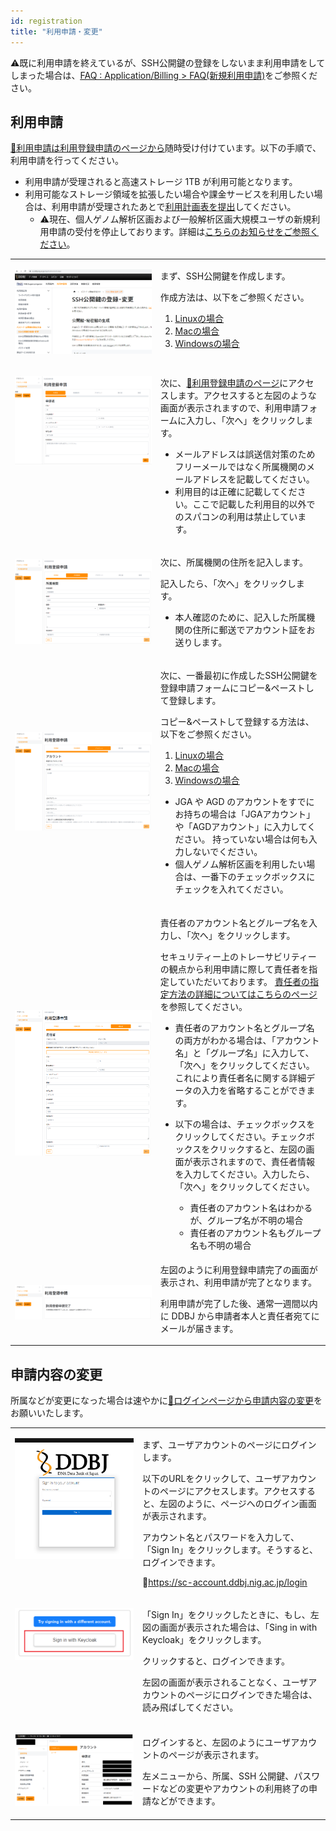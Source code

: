 ```yaml
---
id: registration
title: "利用申請・変更"
---
```


&#x26A0;既に利用申請を終えているが、SSH公開鍵の登録をしないまま利用申請をしてしまった場合は、[<u>FAQ : Application/Billing > FAQ(新規利用申請)</u>](/faq/faq_NewUser_registration#新規利用申請の際利用登録申請フォームにssh公開鍵を入力しないまま利用申請をしてしまいました既に利用申請を終えていますがssh公開鍵の登録をしないまま利用申請をしてしまった状態ですどうしたらよいでしょうか)をご参照ください。


## 利用申請

[&#x1f517;<u>利用申請は利用登録申請のページから</u>](https://sc-account.ddbj.nig.ac.jp/application/registration)随時受け付けています。以下の手順で、利用申請を行ってください。

- 利用申請が受理されると高速ストレージ 1TB が利用可能となります。
- 利用可能なストレージ領域を拡張したい場合や課金サービスを利用したい場合は、利用申請が受理されたあとで[<u>利用計画表を提出</u>](/application/resource_extension)してください。
  - &#x26A0;現在、個人ゲノム解析区画および一般解析区画大規模ユーザの新規利用申請の受付を停止しております。詳細は[<u>こちらのお知らせをご参照ください</u>](/blog/2022-05-13-suspension-of-applications)。


<table>
<tr>
<td width="400" valign="top">

![](Registration_JP_0.png)

</td>
<td width="400" valign="top">

まず、SSH公開鍵を作成します。<br/>

作成方法は、以下をご参照ください。<br/>
<ol>
<li><a href="https://sc.ddbj.nig.ac.jp"><u>Linuxの場合</u></a></li>
<li><a href="https://sc.ddbj.nig.ac.jp/application/ssh_keys_mac"><u>Macの場合</u></a></li>
<li><a href="https://sc.ddbj.nig.ac.jp/application/ssh_keys_windows"><u>Windowsの場合</u></a></li>
</ol>


</td>
</tr>


<tr>
<td width="400" valign="top">

![](Registration_JP_1.png)

</td>
<td width="400" valign="top">

次に、[&#x1f517;<u>利用登録申請のページ</u>](https://sc-account.ddbj.nig.ac.jp/application/registration)にアクセスします。アクセスすると左図のような画面が表示されますので、利用申請フォームに入力し、「次へ」をクリックします。

- メールアドレスは誤送信対策のためフリーメールではなく所属機関のメールアドレスを記載してください。
- 利用目的は正確に記載してください。ここで記載した利用目的以外でのスパコンの利用は禁止しています。



</td>
</tr>


<tr>
<td>

![](Registration_JP_2.png)

</td>
<td>

次に、所属機関の住所を記入します。<br/>

記入したら、「次へ」をクリックします。<br/>

- 本人確認のために、記入した所属機関の住所に郵送でアカウント証をお送りします。

</td>
</tr>

<tr>
<td>

![](Registration_JP_3.png)

</td>
<td>

次に、一番最初に作成したSSH公開鍵を登録申請フォームにコピー&ペーストして登録します。<br/>

コピー&ペーストして登録する方法は、以下をご参照ください。<br/>
1. [<u>Linuxの場合</u>](/application/ssh_keys#遺伝研スパコンへのSSH公開鍵の登録)
2. [<u>Macの場合</u>](/application/ssh_keys_mac#遺伝研スパコンにssh公開鍵を登録する)
3. [<u>Windowsの場合</u>](/application/ssh_keys_windows#遺伝研スパコンにssh公開鍵を登録する)


- JGA や AGD のアカウントをすでにお持ちの場合は「JGAアカウント」や「AGDアカウント」に入力してください。
持っていない場合は何も入力しないでください。
- 個人ゲノム解析区画を利用したい場合は、一番下のチェックボックスにチェックを入れてください。

</td>
</tr>

<tr>
<td>

![](Registration_JP_4.png)

</td>
<td>

責任者のアカウント名とグループ名を入力し、「次へ」をクリックします。<br/>

セキュリティー上のトレーサビリティーの観点から利用申請に際して責任者を指定していただいております。
[<u>責任者の指定方法の詳細についてはこちらのページ</u>](/application/#責任者について)を参照してください。<br/>

- 責任者のアカウント名とグループ名の両方がわかる場合は、「アカウント名」と「グループ名」に入力して、「次へ」をクリックしてください。
これにより責任者名に関する詳細データの入力を省略することができます。

- 以下の場合は、チェックボックスをクリックしてください。チェックボックスをクリックすると、左図の画面が表示されますので、責任者情報を入力してください。入力したら、「次へ」をクリックしてください。
  - 責任者のアカウント名はわかるが、グループ名が不明の場合
  - 責任者のアカウント名もグループ名も不明の場合


</td>
</tr>



<tr>
<td>

![](Registration_JP_5.png)

</td>
<td>
左図のように利用登録申請完了の画面が表示され、利用申請が完了となります。<br/>

利用申請が完了した後、通常一週間以内に DDBJ から申請者本人と責任者宛てにメールが届きます。
</td>
</tr>

</table>




## 申請内容の変更


所属などが変更になった場合は速やかに[&#x1f517;<u>ログインページから申請内容の変更</u>](https://sc-account.ddbj.nig.ac.jp/login)をお願いいたします。


<table>
<tr>
<td width="400" valign="top">

![](Change_login.png)

</td>
<td width="400" valign="top">

まず、ユーザアカウントのページにログインします。<br/>

以下のURLをクリックして、ユーザアカウントのページにアクセスします。アクセスすると、左図のように、ページへのログイン画面が表示されます。<br/>

アカウント名とパスワードを入力して、「Sign In」をクリックします。そうすると、ログインできます。<br/>

&#x1f517;<u>https://sc-account.ddbj.nig.ac.jp/login</u>

</td>
</tr>


<tr>
<td width="400" valign="top">

![](Keycload.png)

</td>
<td width="400" valign="top">

「Sign In」をクリックしたときに、もし、左図の画面が表示された場合は、「Sing in with Keycloak」をクリックします。<br/>

クリックすると、ログインできます。<br/>

左図の画面が表示されることなく、ユーザアカウントのページにログインできた場合は、読み飛ばしてください。

</td>
</tr>


<tr>
<td>

![](Change_App_JP.png)

</td>
<td>

ログインすると、左図のようにユーザアカウントのページが表示されます。<br/>

左メニューから、所属、SSH 公開鍵、パスワードなどの変更やアカウントの利用終了の申請などができます。


</td>
</tr>
</table>



